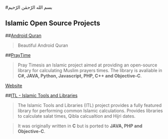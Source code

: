 #بسم الله الرّحمٰن الرّحيم
## Islamic Open Source Projects

##[Android Quran](https://github.com/quran/quran_android)
>Beautiful Android Quran 

##[PrayTime](https://github.com/abodehq/Pray-Times)
>Pray Timesis an Islamic project aimed at providing an open-source library for calculating Muslim prayers times.
>The library is avaliable in **C#, JAVA, Python, Javascript, PHP, C++ and Objective-C**.

[Website](http://praytimes.org/)

##[ITL - Islamic Tools and Libraries](https://github.com/arabeyes-org/ITL)
>The Islamic Tools and Libraries (ITL) project provides a fully featured library for performing common Islamic calculations.
>Provides libraries to calculate salat times, Qibla calcualtion and Hijri dates.

>It was originally written in **C** but is ported to **JAVA, PHP and Objective-C**.


